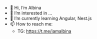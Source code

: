 - 👋 Hi, I’m Albina
- 👀 I’m interested in ...
- 🌱 I’m currently learning Angular, Nest.js
- 📫 How to reach me:
  - TG: https://t.me/iamalbina

<!---
AVdev1/AVdev1 is a ✨ special ✨ repository because its `README.md` (this file) appears on your GitHub profile.
You can click the Preview link to take a look at your changes.
--->
